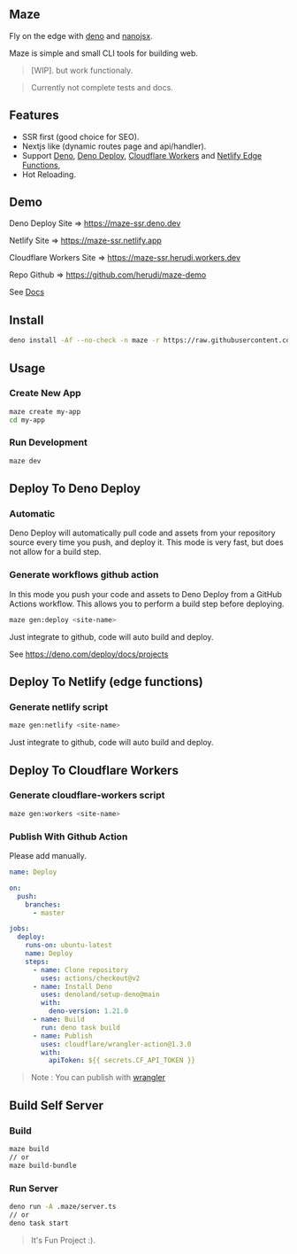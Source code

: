 ## Maze

Fly on the edge with [deno](https://deno.land) and
[nanojsx](https://nanojsx.io/).

Maze is simple and small CLI tools for building web.

> [WIP]. but work functionaly.

> Currently not complete tests and docs.

## Features

- SSR first (good choice for SEO).
- Nextjs like (dynamic routes page and api/handler).
- Support [Deno](https://deno.land), [Deno Deploy](https://deno.com/deploy),
  [Cloudflare Workers](https://workers.cloudflare.com/) and
  [Netlify Edge Functions](https://www.netlify.com/blog/announcing-serverless-compute-with-edge-functions/),
- Hot Reloading.

## Demo

Deno Deploy Site => https://maze-ssr.deno.dev

Netlify Site => https://maze-ssr.netlify.app

Cloudflare Workers Site => https://maze-ssr.herudi.workers.dev

Repo Github => https://github.com/herudi/maze-demo

See [Docs](https://github.com/herudi/maze/tree/master/docs)

## Install

```bash
deno install -Af --no-check -n maze -r https://raw.githubusercontent.com/herudi/maze/dev-0.0.9/cli.ts
```

## Usage

### Create New App

```bash
maze create my-app
cd my-app
```

### Run Development

```bash
maze dev
```

## Deploy To Deno Deploy

### Automatic

Deno Deploy will automatically pull code and assets from your repository source
every time you push, and deploy it. This mode is very fast, but does not allow
for a build step.

### Generate workflows github action

In this mode you push your code and assets to Deno Deploy from a GitHub Actions
workflow. This allows you to perform a build step before deploying.

```bash
maze gen:deploy <site-name>
```

Just integrate to github, code will auto build and deploy.

See https://deno.com/deploy/docs/projects

## Deploy To Netlify (edge functions)

### Generate netlify script

```bash
maze gen:netlify <site-name>
```

Just integrate to github, code will auto build and deploy.

## Deploy To Cloudflare Workers

### Generate cloudflare-workers script

```bash
maze gen:workers <site-name>
```

### Publish With Github Action

Please add manually.

```yaml
name: Deploy

on:
  push:
    branches:
      - master

jobs:
  deploy:
    runs-on: ubuntu-latest
    name: Deploy
    steps:
      - name: Clone repository
        uses: actions/checkout@v2
      - name: Install Deno
        uses: denoland/setup-deno@main
        with:
          deno-version: 1.21.0
      - name: Build
        run: deno task build
      - name: Publish
        uses: cloudflare/wrangler-action@1.3.0
        with:
          apiToken: ${{ secrets.CF_API_TOKEN }}
```

> Note : You can publish with
> [wrangler](https://developers.cloudflare.com/workers/cli-wrangler)

## Build Self Server

### Build

```bash
maze build
// or
maze build-bundle
```

### Run Server

```bash
deno run -A .maze/server.ts
// or
deno task start
```

> It's Fun Project :).
